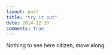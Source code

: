 ```yaml
---
layout: post
title: "try it out"
date: 2014-12-30
comments: True
---
```


Nothing to see here citizen, move along.
